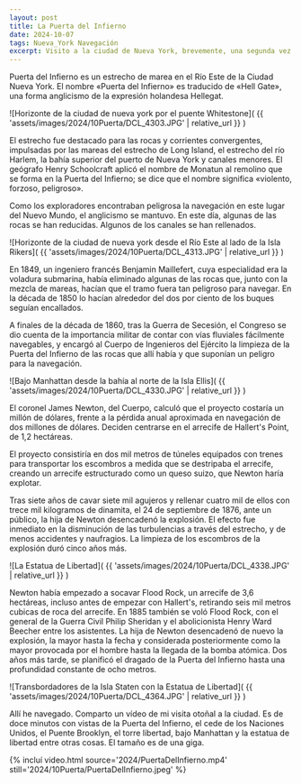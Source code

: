 ```yaml
---
layout: post
title: La Puerta del Infierno
date: 2024-10-07
tags: Nueva_York Navegación
excerpt: Visito a la ciudad de Nueva York, brevemente, una segunda vez.
---
```


Puerta del Infierno es un estrecho de marea en el Río Este de la Ciudad Nueva
York. El nombre «Puerta del Infierno» es traducido de «Hell Gate», una forma
anglicismo de la expresión holandesa Hellegat.

![Horizonte de la ciudad de nueva york por el puente Whitestone](
  {{ 'assets/images/2024/10Puerta/DCL_4303.JPG' | relative_url }}
)

El estrecho fue destacado para las rocas y corrientes convergentes, impulsadas
por las mareas del estrecho de Long Island, el estrecho del río Harlem, la
bahía superior del puerto de Nueva York y canales menores.  El geógrafo Henry
Schoolcraft aplicó el nombre de Monatun al remolino que se forma en la Puerta
del Infierno; se dice que el nombre significa «violento, forzoso, peligroso».

Como los exploradores encontraban peligrosa la navegación en este lugar del
Nuevo Mundo, el anglicismo se mantuvo.  En este día, algunas de las rocas se
han reducidas. Algunos de los canales se han rellenados.

![Horizonte de la ciudad de nueva york desde el Río Este al lado de la Isla Rikers](
  {{ 'assets/images/2024/10Puerta/DCL_4313.JPG' | relative_url }}
)

En 1849, un ingeniero francés Benjamin Maillefert,
cuya especialidad era la voladura submarina, había eliminado algunas de las
rocas que, junto con la mezcla de mareas, hacían que el tramo fuera tan
peligroso para navegar.  En la década de 1850 lo hacían
alrededor del dos por ciento de los buques seguían encallados.

A finales de la década de 1860, tras la Guerra de Secesión,
el Congreso se dio cuenta de la importancia militar de contar con vías
fluviales fácilmente navegables, y encargó al Cuerpo de Ingenieros del Ejército
la limpieza de la Puerta del Infierno de las rocas que allí había y que
suponían un peligro para la navegación.

![Bajo Manhattan desde la bahía al norte de la Isla Ellis](
  {{ 'assets/images/2024/10Puerta/DCL_4330.JPG' | relative_url }}
)

El coronel James Newton, del Cuerpo, calculó que el proyecto costaría un millón
de dólares, frente a la pérdida anual aproximada en navegación de dos millones
de dólares.  Deciden centrarse en el arrecife de Hallert's Point, de 1,2
hectáreas.

El proyecto consistiría en dos mil metros de túneles equipados con trenes para
transportar los escombros a medida que se destripaba el arrecife, creando un
arrecife estructurado como un queso suizo, que Newton haría explotar.

Tras siete años de cavar siete mil agujeros y rellenar cuatro mil de ellos con
trece mil kilogramos de dinamita, el 24 de septiembre de 1876,
ante un público, la hija de Newton desencadenó la explosión. El
efecto fue inmediato en la disminución de las turbulencias a través del
estrecho, y de menos accidentes y naufragios.  La limpieza de los escombros de
la explosión duró cinco años más.

![La Estatua de Libertad](
  {{ 'assets/images/2024/10Puerta/DCL_4338.JPG' | relative_url }}
)

Newton había empezado a socavar Flood Rock, un arrecife de 3,6 hectáreas,
incluso antes de empezar con Hallert's, retirando seis mil metros cubicas de
roca del arrecife. En 1885 también se voló Flood Rock, con el general de la
Guerra Civil Philip Sheridan y el abolicionista Henry Ward Beecher entre los
asistentes. La hija de Newton desencadenó de nuevo la explosión, la mayor hasta
la fecha y considerada posteriormente como la mayor provocada por el hombre
hasta la llegada de la bomba atómica. Dos años más tarde, se planificó
el dragado de la Puerta del Infierno hasta una profundidad constante de ocho
metros.

![Transbordadores de la Isla Staten con la Estatua de Libertad](
  {{ 'assets/images/2024/10Puerta/DCL_4364.JPG' | relative_url }}
)

Allí he navegado. Comparto un vídeo de mi visita otoñal a la ciudad.  Es de
doce minutos con vistas de la Puerta del Infierno, el cede de los Naciones
Unidos, el Puente Brooklyn, el torre libertad, bajo Manhattan y la estatua de
libertad entre otras cosas.  El tamaño es de una giga.

{% incluí video.html
  source='2024/PuertaDelInfierno.mp4'
  still='2024/10Puerta/PuertaDelInfierno.jpeg'
%}
